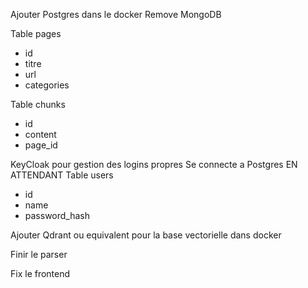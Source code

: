 Ajouter Postgres dans le docker
Remove MongoDB

Table pages
 - id
 - titre
 - url
 - categories

Table chunks
 - id
 - content
 - page_id

KeyCloak pour gestion des logins propres
Se connecte a Postgres
EN ATTENDANT
Table users
 - id
 - name
 - password_hash

Ajouter Qdrant ou equivalent pour la base vectorielle dans docker

Finir le parser

Fix le frontend


